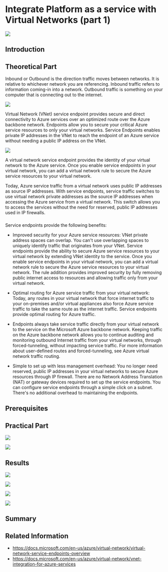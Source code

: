 # Integrate Platform as a service with Virtual Networks (part 1)

![](/images/network/paas_vnet_logo.png)


## Introduction


## Theoretical Part

Inbound or Outbound is the direction traffic moves between networks. It is relative to whichever network you are referencing. Inbound traffic refers to information coming-in into a network. Outbound traffic is something on your computer that is connecting out to the internet.

![](/images/network/service_inbound_and_outbound.png)


Virtual Network (VNet) service endpoint provides secure and direct connectivity to Azure services over an optimized route over the Azure backbone network. Endpoints allow you to secure your critical Azure service resources to only your virtual networks. Service Endpoints enables private IP addresses in the VNet to reach the endpoint of an Azure service without needing a public IP address on the VNet.

![](/images/network/service_endpoint_theory.png)

A virtual network service endpoint provides the identity of your virtual network to the Azure service. Once you enable service endpoints in your virtual network, you can add a virtual network rule to secure the Azure service resources to your virtual network.

Today, Azure service traffic from a virtual network uses public IP addresses as source IP addresses. With service endpoints, service traffic switches to use virtual network private addresses as the source IP addresses when accessing the Azure service from a virtual network. This switch allows you to access the services without the need for reserved, public IP addresses used in IP firewalls.

### 
Service endpoints provide the following benefits:

* Improved security for your Azure service resources: VNet private address spaces can overlap. You can't use overlapping spaces to uniquely identify traffic that originates from your VNet. Service endpoints provide the ability to secure Azure service resources to your virtual network by extending VNet identity to the service. Once you enable service endpoints in your virtual network, you can add a virtual network rule to secure the Azure service resources to your virtual network. The rule addition provides improved security by fully removing public internet access to resources and allowing traffic only from your virtual network.

* Optimal routing for Azure service traffic from your virtual network: Today, any routes in your virtual network that force internet traffic to your on-premises and/or virtual appliances also force Azure service traffic to take the same route as the internet traffic. Service endpoints provide optimal routing for Azure traffic.

* Endpoints always take service traffic directly from your virtual network to the service on the Microsoft Azure backbone network. Keeping traffic on the Azure backbone network allows you to continue auditing and monitoring outbound Internet traffic from your virtual networks, through forced-tunneling, without impacting service traffic. For more information about user-defined routes and forced-tunneling, see Azure virtual network traffic routing.

* Simple to set up with less management overhead: You no longer need reserved, public IP addresses in your virtual networks to secure Azure resources through IP firewall. There are no Network Address Translation (NAT) or gateway devices required to set up the service endpoints. You can configure service endpoints through a simple click on a subnet. There's no additional overhead to maintaining the endpoints.


## Prerequisites
## Practical Part


![](/images/network/from_webapp2func_flow.png)


![](/images/network/service_paas_deploy.gif)

## Results

![](/images/network/web_app_vnet_integration_00.png)

![](/images/network/web_app_vnet_integration_01.png)

![](/images/network/func_access_restriction.png)


![](/images/network/web_deny_msg_example.png)


## Summary
## Related Information

* https://docs.microsoft.com/en-us/azure/virtual-network/virtual-network-service-endpoints-overview
* https://docs.microsoft.com/en-us/azure/virtual-network/vnet-integration-for-azure-services
